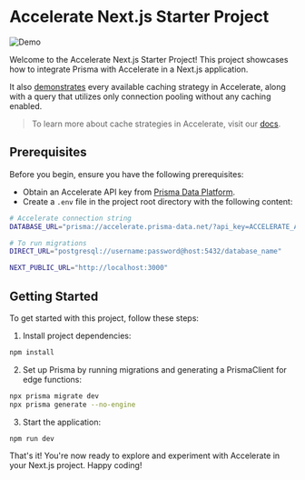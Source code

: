 # Accelerate Next.js Starter Project

![Demo](./demo.gif)

Welcome to the Accelerate Next.js Starter Project! This project showcases how to integrate Prisma with Accelerate in a Next.js application.

It also [demonstrates](./app/api/route.ts#L15-46) every available caching strategy in Accelerate, along with a query that utilizes only connection pooling without any caching enabled.

> To learn more about cache strategies in Accelerate, visit our [docs](https://www.prisma.io/docs/data-platform/accelerate/concepts#cache-strategies).

## Prerequisites

Before you begin, ensure you have the following prerequisites:

- Obtain an Accelerate API key from [Prisma Data Platform](https://pris.ly/pdp).
- Create a `.env` file in the project root directory with the following content:

```bash
# Accelerate connection string
DATABASE_URL="prisma://accelerate.prisma-data.net/?api_key=ACCELERATE_API_KEY"

# To run migrations
DIRECT_URL="postgresql://username:password@host:5432/database_name"

NEXT_PUBLIC_URL="http://localhost:3000"
```

## Getting Started

To get started with this project, follow these steps:

1. Install project dependencies:

```bash
npm install
```

2. Set up Prisma by running migrations and generating a PrismaClient for edge functions:

```bash
npx prisma migrate dev
npx prisma generate --no-engine
```

3. Start the application:

```bash
npm run dev
```

That's it! You're now ready to explore and experiment with Accelerate in your Next.js project. Happy coding!
